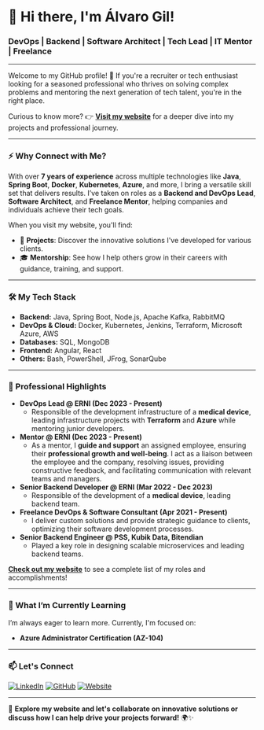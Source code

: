 # 👋 Hi there, I'm Álvaro Gil!

### DevOps | Backend | Software Architect | Tech Lead | IT Mentor | Freelance

---

Welcome to my GitHub profile! 🚀 If you're a recruiter or tech enthusiast looking for a seasoned professional who thrives on solving complex problems and mentoring the next generation of tech talent, you're in the right place.

Curious to know more? 👉 **[Visit my website](https://alvarogil.dev)** for a deeper dive into my projects and professional journey.

---

### ⚡ Why Connect with Me?

With over **7 years of experience** across multiple technologies like **Java**, **Spring Boot**, **Docker**, **Kubernetes**, **Azure**, and more, I bring a versatile skill set that delivers results. I’ve taken on roles as a **Backend and DevOps Lead**, **Software Architect**, and **Freelance Mentor**, helping companies and individuals achieve their tech goals.

When you visit my website, you'll find:

- 🚀 **Projects**: Discover the innovative solutions I've developed for various clients.
- 🎓 **Mentorship**: See how I help others grow in their careers with guidance, training, and support.

---

### 🛠️ My Tech Stack

- **Backend:** Java, Spring Boot, Node.js, Apache Kafka, RabbitMQ
- **DevOps & Cloud:** Docker, Kubernetes, Jenkins, Terraform, Microsoft Azure, AWS
- **Databases:** SQL, MongoDB
- **Frontend:** Angular, React
- **Others:** Bash, PowerShell, JFrog, SonarQube

---

### 💼 Professional Highlights

- **DevOps Lead @ ERNI (Dec 2023 - Present)**
  - Responsible of the development infrastructure of a **medical device**, leading infrastructure projects with **Terraform** and **Azure** while mentoring junior developers.
- **Mentor @ ERNI (Dec 2023 - Present)**
  - As a mentor, I **guide and support** an assigned employee, ensuring their **professional growth and well-being**. I act as a liaison between the employee and the company, resolving issues, providing constructive feedback, and facilitating communication with relevant teams and managers.
- **Senior Backend Developer @ ERNI (Mar 2022 - Dec 2023)**
  - Responsible of the development of a **medical device**, leading backend team.
- **Freelance DevOps & Software Consultant (Apr 2021 - Present)**
  - I deliver custom solutions and provide strategic guidance to clients, optimizing their software development processes.
- **Senior Backend Engineer @ PSS, Kubik Data, Bitendian**
  - Played a key role in designing scalable microservices and leading backend teams.

**[Check out my website](https://alvarogil.dev)** to see a complete list of my roles and accomplishments!

---

### 🌱 What I’m Currently Learning

I’m always eager to learn more. Currently, I'm focused on:

- **Azure Administrator Certification (AZ-104)**

---

### 📫 Let's Connect

[![LinkedIn](https://img.shields.io/badge/LinkedIn-Profile-blue)](https://www.linkedin.com/in/alvaro-gil/)
[![GitHub](https://img.shields.io/badge/GitHub-Profile-black)](https://github.com/alvarogil-dev)
[![Website](https://img.shields.io/badge/Website-Visit-brightgreen)](https://alvarogil.dev)

---

🚀 **Explore my website and let's collaborate on innovative solutions or discuss how I can help drive your projects forward!** 🌍✨
